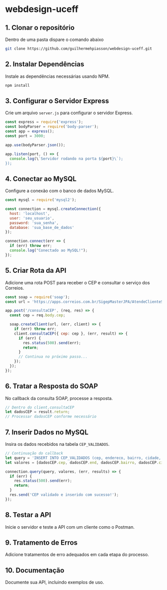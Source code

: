 # webdesign-uceff


## 1. Clonar o repositório
Dentro de uma pasta dispare o comando abaixo
```bash
git clone https://github.com/guilhermehpiasson/webdesign-uceff.git
```

## 2. Instalar Dependências
Instale as dependências necessárias usando NPM.
```bash
npm install 
```

## 3. Configurar o Servidor Express
Crie um arquivo `server.js` para configurar o servidor Express.
```javascript
const express = require('express');
const bodyParser = require('body-parser');
const app = express();
const port = 3000;

app.use(bodyParser.json());

app.listen(port, () => {
  console.log(\`Servidor rodando na porta ${port}\`);
});
```

## 4. Conectar ao MySQL
Configure a conexão com o banco de dados MySQL.
```javascript
const mysql = require('mysql2');

const connection = mysql.createConnection({
  host: 'localhost',
  user: 'seu_usuario',
  password: 'sua_senha',
  database: 'sua_base_de_dados'
});

connection.connect(err => {
  if (err) throw err;
  console.log("Conectado ao MySQL!");
});
```

## 5. Criar Rota da API
Adicione uma rota POST para receber o CEP e consultar o serviço dos Correios.
```javascript
const soap = require('soap');
const url = 'https://apps.correios.com.br/SigepMasterJPA/AtendeClienteService/AtendeCliente?wsdl';

app.post('/consultaCEP', (req, res) => {
  const cep = req.body.cep;

  soap.createClient(url, (err, client) => {
    if (err) throw err;
    client.consultaCEP({ cep: cep }, (err, result) => {
      if (err) {
        res.status(500).send(err);
        return;
      }
      // Continua no próximo passo...
    });
  });
});
```

## 6. Tratar a Resposta do SOAP
No callback da consulta SOAP, processe a resposta.
```javascript
// Dentro do client.consultaCEP
let dadosCEP = result.return;
// Processar dadosCEP conforme necessário
```

## 7. Inserir Dados no MySQL
Insira os dados recebidos na tabela `CEP_VALIDADOS`.
```javascript
// Continuação do callback
let query = 'INSERT INTO CEP_VALIDADOS (cep, endereco, bairro, cidade, uf) VALUES (?, ?, ?, ?, ?)';
let valores = [dadosCEP.cep, dadosCEP.end, dadosCEP.bairro, dadosCEP.cidade, dadosCEP.uf];

connection.query(query, valores, (err, results) => {
  if (err) {
    res.status(500).send(err);
    return;
  }
  res.send('CEP validado e inserido com sucesso!');
});
```

## 8. Testar a API
Inicie o servidor e teste a API com um cliente como o Postman.

## 9. Tratamento de Erros
Adicione tratamentos de erro adequados em cada etapa do processo.

## 10. Documentação
Documente sua API, incluindo exemplos de uso.
